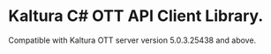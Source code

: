# Kaltura C# OTT API Client Library.
Compatible with Kaltura OTT server version 5.0.3.25438 and above.
